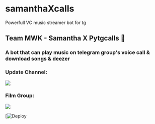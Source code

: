 # samanthaXcalls
Powerfull VC music streamer bot for tg

<h2 align="centre">Team MWK - Samantha X Pytgcalls 🎵</h2>

### A bot that can play music on telegram group's voice call & download songs & deezer

### Update Channel:

<a href="https://t.me/redbullfed"><img src="https://img.shields.io/badge/Telegram-Join%20Telegram%20Channel-blue.svg?logo=telegram"></a>

### Film Group:

<a href="https://t.me/movieworldkdy"><img src="https://img.shields.io/badge/Telegram-Join%20Telegram%20Group-blue.svg?logo=telegram"></a>

[![Deploy](https://heroku.com/deploy?template=https://github.com/TG-Bot-Devs/samanthaXcalls)
